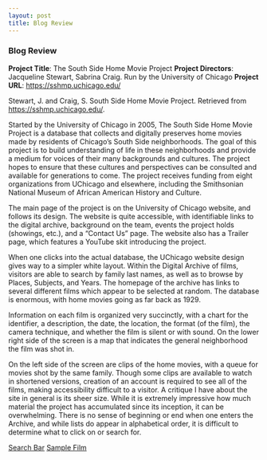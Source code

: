 ```yaml
---
layout: post
title: Blog Review
---
```


### Blog Review

**Project Title**: The South Side Home Movie Project
**Project Directors**: Jacqueline Stewart, Sabrina Craig. Run by the University of Chicago
**Project URL**:  https://sshmp.uchicago.edu/

Stewart, J. and Craig, S. South Side Home Movie Project. Retrieved from https://sshmp.uchicago.edu/.

Started by the University of Chicago in 2005, The South Side Home Movie Project is a database that collects 
and digitally preserves home movies made by residents of Chicago’s South Side neighborhoods. The goal of this 
project is to build understanding of life in these neighborhoods and provide a medium for voices of their many 
backgrounds and cultures. The project hopes to ensure that these cultures and perspectives can be consulted and 
available for generations to come. The project receives funding from eight organizations from UChicago and elsewhere, 
including the Smithsonian National Museum of African American History and Culture. 

The main page of the project is on the University of Chicago website, and follows its design. The website is quite 
accessible, with identifiable links to the digital archive, background on the team, events the project holds (showings, etc.), 
and a “Contact Us” page. The website also has a Trailer page, which features a YouTube skit introducing the project.

When one clicks into the actual database, the UChicago website design gives way to a simpler white layout. Within the 
Digital Archive of films, visitors are able to search by family last names, as well as to browse by Places, Subjects, 
and Years. The homepage of the archive has links to several different films which appear to be selected at random. The 
database is enormous, with home movies going as far back as 1929. 

Information on each film is organized very succinctly, with a chart for the identifier, a description, the date, the location, 
the format (of the film), the camera technique, and whether the film is silent or with sound. On the lower right side of the
screen is a map that indicates the general neighborhood the film was shot in. 

On the left side of the screen are clips of the home movies, with a queue for movies shot by the same family. 
Though some clips are available to watch in shortened versions, creation of an account is required to see all 
of the films, making accessibility difficult to a visitor. A critique I have about the site in general is its 
sheer size. While it is extremely impressive how much material the project has accumulated since its inception, it 
can be overwhelming. There is no sense of beginning or end when one enters the Archive, and while lists do appear
in alphabetical order, it is difficult to determine what to click on or search for.

[Search Bar](https://kazjohnstone.github.io/kazjohnstone/images/Southside1.png)
[Sample Film](https://kazjohnstone.github.io/kazjohnstone/images/Southside2.png)
